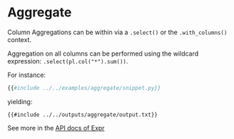 # Aggregate

Column Aggregations can be within via a `.select()` or the `.with_columns()`
context.

Aggregation on all columns can be performed using the wildcard expression:
`.select(pl.col("*").sum())`.

For instance:

```python
{{#include ../../examples/aggregate/snippet.py}}
```

yielding:

```text
{{#include ../../outputs/aggregate/output.txt}}
```

See more in the [API docs of Expr](POLARS_PY_REF_GUIDE/expressions/aggregation.html)
